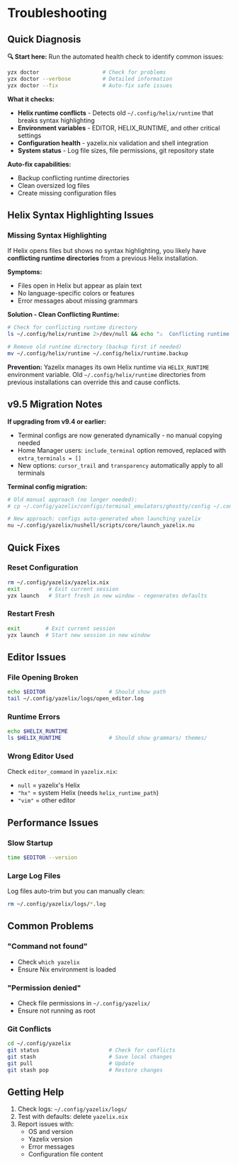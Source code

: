 # Troubleshooting

## Quick Diagnosis

**🔍 Start here:** Run the automated health check to identify common issues:

```bash
yzx doctor                    # Check for problems
yzx doctor --verbose          # Detailed information  
yzx doctor --fix              # Auto-fix safe issues
```

**What it checks:**
- **Helix runtime conflicts** - Detects old `~/.config/helix/runtime` that breaks syntax highlighting
- **Environment variables** - EDITOR, HELIX_RUNTIME, and other critical settings
- **Configuration health** - yazelix.nix validation and shell integration
- **System status** - Log file sizes, file permissions, git repository state

**Auto-fix capabilities:**
- Backup conflicting runtime directories
- Clean oversized log files  
- Create missing configuration files

## Helix Syntax Highlighting Issues

### Missing Syntax Highlighting
If Helix opens files but shows no syntax highlighting, you likely have **conflicting runtime directories** from a previous Helix installation.

**Symptoms:**
- Files open in Helix but appear as plain text
- No language-specific colors or features
- Error messages about missing grammars

**Solution - Clean Conflicting Runtime:**
```bash
# Check for conflicting runtime directory
ls ~/.config/helix/runtime 2>/dev/null && echo "⚠️  Conflicting runtime found"

# Remove old runtime directory (backup first if needed)
mv ~/.config/helix/runtime ~/.config/helix/runtime.backup
```

**Prevention:**
Yazelix manages its own Helix runtime via `HELIX_RUNTIME` environment variable. Old `~/.config/helix/runtime` directories from previous installations can override this and cause conflicts.

## v9.5 Migration Notes

**If upgrading from v9.4 or earlier:**
- Terminal configs are now generated dynamically - no manual copying needed
- Home Manager users: `include_terminal` option removed, replaced with `extra_terminals = []`
- New options: `cursor_trail` and `transparency` automatically apply to all terminals

**Terminal config migration:**
```bash
# Old manual approach (no longer needed):
# cp ~/.config/yazelix/configs/terminal_emulators/ghostty/config ~/.config/ghostty/config

# New approach: configs auto-generated when launching yazelix
nu ~/.config/yazelix/nushell/scripts/core/launch_yazelix.nu
```

## Quick Fixes

### Reset Configuration
```bash
rm ~/.config/yazelix/yazelix.nix
exit         # Exit current session
yzx launch   # Start fresh in new window - regenerates defaults
```

### Restart Fresh
```bash
exit        # Exit current session  
yzx launch  # Start new session in new window
```

## Editor Issues

### File Opening Broken
```bash
echo $EDITOR                    # Should show path
tail ~/.config/yazelix/logs/open_editor.log
```

### Runtime Errors
```bash
echo $HELIX_RUNTIME
ls $HELIX_RUNTIME               # Should show grammars/ themes/
```

### Wrong Editor Used
Check `editor_command` in `yazelix.nix`:
- `null` = yazelix's Helix
- `"hx"` = system Helix (needs `helix_runtime_path`)
- `"vim"` = other editor

## Performance Issues

### Slow Startup
```bash
time $EDITOR --version
```

### Large Log Files
Log files auto-trim but you can manually clean:
```bash
rm ~/.config/yazelix/logs/*.log
```

## Common Problems

### "Command not found"
- Check `which yazelix`
- Ensure Nix environment is loaded

### "Permission denied"
- Check file permissions in `~/.config/yazelix/`
- Ensure not running as root

### Git Conflicts
```bash
cd ~/.config/yazelix
git status                      # Check for conflicts
git stash                       # Save local changes
git pull                        # Update
git stash pop                   # Restore changes
```

## Getting Help

1. Check logs: `~/.config/yazelix/logs/`
2. Test with defaults: delete `yazelix.nix`
3. Report issues with:
   - OS and version
   - Yazelix version
   - Error messages
   - Configuration file content
